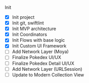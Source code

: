 Init

- [x] Init project
- [x] Init git, swiftlint 
- [x] Init MVP architecture
- [x] Init Coordinators
- [x] Init Flows with base logic
- [x] Init Custom UI Framework
- [ ] Add Network Layer (Moya)
- [ ] Finalize Pokedex UI/UX
- [ ] Finalize Pokedex Detail UI/UX
- [ ] Add Network Layer (URLSession)
- [ ] Update to Modern Collection View
